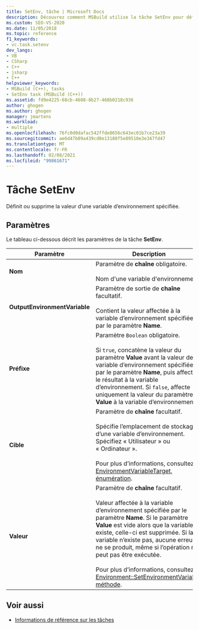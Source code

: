 ```yaml
---
title: SetEnv, tâche | Microsoft Docs
description: Découvrez comment MSBuild utilise la tâche SetEnv pour définir ou supprimer la valeur d’une variable d’environnement spécifiée.
ms.custom: SEO-VS-2020
ms.date: 11/05/2018
ms.topic: reference
f1_keywords:
- vc.task.setenv
dev_langs:
- VB
- CSharp
- C++
- jsharp
- C++
helpviewer_keywords:
- MSBuild (C++), tasks
- SetEnv task (MSBuild (C++))
ms.assetid: fd9e4225-68cb-4608-8b27-468b0218c936
author: ghogen
ms.author: ghogen
manager: jmartens
ms.workload:
- multiple
ms.openlocfilehash: 76fc0d0dafac542ffde8656c643ec01b7ce23a39
ms.sourcegitcommit: ae6d47b09a439cd0e13180f5e89510e3e347fd47
ms.translationtype: MT
ms.contentlocale: fr-FR
ms.lasthandoff: 02/08/2021
ms.locfileid: "99861671"
---
```

# <a name="setenv-task"></a>Tâche SetEnv

Définit ou supprime la valeur d’une variable d’environnement spécifiée.

## <a name="parameters"></a>Paramètres

 Le tableau ci-dessous décrit les paramètres de la tâche **SetEnv**.

|Paramètre|Description|
|---------------|-----------------|
|**Nom**|Paramètre de **chaîne** obligatoire.<br /><br /> Nom d'une variable d'environnement.|
|**OutputEnvironmentVariable**|Paramètre de sortie de **chaîne** facultatif.<br /><br /> Contient la valeur affectée à la variable d’environnement spécifiée par le paramètre **Name**.|
|**Préfixe**|Paramètre `Boolean` obligatoire.<br /><br /> Si `true`, concatène la valeur du paramètre **Value** avant la valeur de la variable d’environnement spécifiée par le paramètre **Name**, puis affecte le résultat à la variable d’environnement. Si `false`, affecte uniquement la valeur du paramètre **Value** à la variable d’environnement.|
|**Cible**|Paramètre de **chaîne** facultatif.<br /><br /> Spécifie l’emplacement de stockage d’une variable d’environnement. Spécifiez « Utilisateur » ou « Ordinateur ».<br /><br /> Pour plus d’informations, consultez [EnvironmentVariableTarget, énumération](xref:System.EnvironmentVariableTarget).|
|**Valeur**|Paramètre de **chaîne** facultatif.<br /><br /> Valeur affectée à la variable d’environnement spécifiée par le paramètre **Name**. Si le paramètre **Value** est vide alors que la variable existe, celle-ci est supprimée. Si la variable n’existe pas, aucune erreur ne se produit, même si l’opération ne peut pas être exécutée.<br /><br /> Pour plus d’informations, consultez [Environment::SetEnvironmentVariable, méthode](xref:System.Environment.SetEnvironmentVariable%2A).|

## <a name="see-also"></a>Voir aussi

- [Informations de référence sur les tâches](../msbuild/msbuild-task-reference.md)
